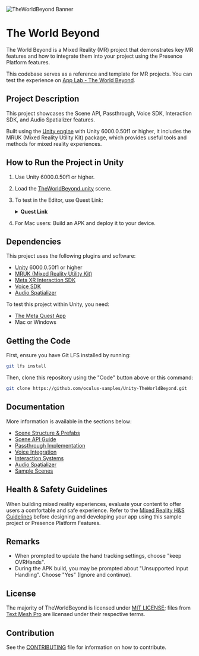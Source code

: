 ![TheWorldBeyond Banner](./Media/CoverMiniLandscape.png "TheWorldBeyond")

# The World Beyond

The World Beyond is a Mixed Reality (MR) project that demonstrates key MR features and how to integrate them into your project using the Presence Platform features.

This codebase serves as a reference and template for MR projects. You can test the experience on [App Lab - The World Beyond](https://www.meta.com/experiences/the-world-beyond/4873390506111025/).

## Project Description

This project showcases the Scene API, Passthrough, Voice SDK, Interaction SDK, and Audio Spatializer features.

Built using the [Unity engine](https://unity.com/) with Unity 6000.0.50f1 or higher, it includes the MRUK (Mixed Reality Utility Kit) package, which provides useful tools and methods for mixed reality experiences.

## How to Run the Project in Unity

1. Use Unity 6000.0.50f1 or higher.
2. Load the [TheWorldBeyond.unity](./Assets/TheWorldBeyond/Scenes/TheWorldBeyond.unity) scene.
3. To test in the Editor, use Quest Link:
    <details>
      <summary><b>Quest Link</b></summary>

    - Enable Quest Link:
        - Put on your headset, go to "Quick Settings", and select "Quest Link" (or "Quest Air Link" if using Air Link).
        - Select your desktop from the list, then select "Launch". This opens the Quest Link app, allowing desktop control from your headset.
    - With the headset on, select "Desktop" from the control panel in front of you. You should see your desktop in VR.
    - Navigate to Unity and press "Play"; the application should launch on your headset automatically.
    - **Note**: For Scene API, room data must exist before connecting the device; disconnect Link, run Room Setup on your Quest, then reconnect Link.
    </details>

4. For Mac users: Build an APK and deploy it to your device.

## Dependencies

This project uses the following plugins and software:

- [Unity](https://unity.com/download) 6000.0.50f1 or higher
- [MRUK (Mixed Reality Utility Kit)](https://developers.meta.com/horizon/documentation/unity/unity-mr-utility-kit-overview/)
- [Meta XR Interaction SDK](https://developers.meta.com/horizon/documentation/unity/unity-isdk-interaction-sdk-overview/)
- [Voice SDK](https://developers.meta.com/horizon/documentation/unity/voice-sdk-overview/)
- [Audio Spatializer](https://developers.meta.com/horizon/documentation/unity/audio-spatializer-features/)

To test this project within Unity, you need:

- [The Meta Quest App](https://www.meta.com/quest/setup/)
- Mac or Windows

## Getting the Code

First, ensure you have Git LFS installed by running:

```sh
git lfs install
```

Then, clone this repository using the "Code" button above or this command:

```sh
git clone https://github.com/oculus-samples/Unity-TheWorldBeyond.git
```

## Documentation

More information is available in the sections below:

- [Scene Structure & Prefabs](./Documentation/SceneStructureAndPrefabs.md)
- [Scene API Guide](./Documentation/SceneAPIGuide.md)
- [Passthrough Implementation](./Documentation/PassthroughImplementation.md)
- [Voice Integration](./Documentation/VoiceIntegration.md)
- [Interaction Systems](./Documentation/InteractionSystems.md)
- [Audio Spatializer](./Documentation/AudioSpatializer.md)
- [Sample Scenes](./Documentation/SampleScenes.md)

## Health & Safety Guidelines

When building mixed reality experiences, evaluate your content to offer users a comfortable and safe experience. Refer to the [Mixed Reality H&S Guidelines](https://developers.meta.com/horizon/design/mr-health-safety-guideline/) before designing and developing your app using this sample project or Presence Platform Features.

## Remarks

* When prompted to update the hand tracking settings, choose "keep OVRHands".
* During the APK build, you may be prompted about "Unsupported Input Handling". Choose "Yes" (Ignore and continue).

## License

The majority of TheWorldBeyond is licensed under [MIT LICENSE](./LICENSE); files from [Text Mesh Pro](https://unity.com/legal/licenses/unity-companion-license) are licensed under their respective terms.

## Contribution

See the [CONTRIBUTING](./CONTRIBUTING.md) file for information on how to contribute.
